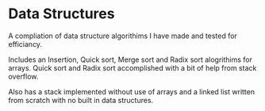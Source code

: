 # Data Structures

A compliation of data structure algorithims I have made and tested for efficiancy.

Includes an Insertion, Quick sort, Merge sort and Radix sort alogrithims for arrays. Quick sort
and Radix sort accomplished with a bit of help from stack overflow.

Also has a stack implemented without use of arrays and a linked list
written from scratch with no built in data structures.
